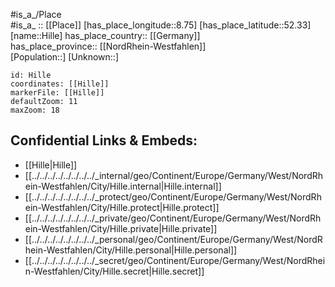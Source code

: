 ﻿---
location: [52.33,8.75] 
mapzoom: [7,12] 
mapmarker: city 
type: City
tags:
- geo/City


SpocWebEntityId: 30941
isDeleted: false
confidential: public

---
#is_a_/Place  
#is_a_ :: [[Place]] 
[has_place_longitude::8.75] 
[has_place_latitude::52.33] 
[name::Hille] 
has_place_country:: [[Germany]]  
has_place_province:: [[NordRhein-Westfahlen]]  
[Population::] 
[Unknown::] 


```leaflet
id: Hille
coordinates: [[Hille]] 
markerFile: [[Hille]] 
defaultZoom: 11 
maxZoom: 18
```


## Confidential Links & Embeds: 
- [[Hille|Hille]]  
- [[../../../../../../../../_internal/geo/Continent/Europe/Germany/West/NordRhein-Westfahlen/City/Hille.internal|Hille.internal]] 
- [[../../../../../../../../_protect/geo/Continent/Europe/Germany/West/NordRhein-Westfahlen/City/Hille.protect|Hille.protect]] 
- [[../../../../../../../../_private/geo/Continent/Europe/Germany/West/NordRhein-Westfahlen/City/Hille.private|Hille.private]] 
- [[../../../../../../../../_personal/geo/Continent/Europe/Germany/West/NordRhein-Westfahlen/City/Hille.personal|Hille.personal]] 
- [[../../../../../../../../_secret/geo/Continent/Europe/Germany/West/NordRhein-Westfahlen/City/Hille.secret|Hille.secret]] 
